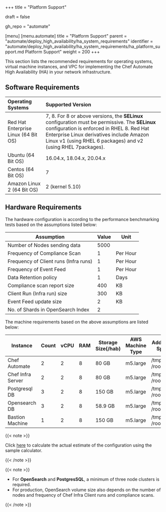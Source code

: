 +++
title = "Platform Support"

draft = false

gh_repo = "automate"

[menu]
  [menu.automate]
    title = "Platform Support"
    parent = "automate/deploy_high_availability/ha_system_requirements"
    identifier = "automate/deploy_high_availability/ha_system_requirements/ha_platform_support.md Platform Support"
    weight = 200
+++

This section lists the recommended requirements for operating systems, virtual machine instances, and VPC for implementing the Chef Automate High Availability (HA) in your network infrastructure.

## Software Requirements

| Operating Systems                    | Supported Version                                                                                                                                                                                                                                         |
| :----------------------------------- | :-------------------------------------------------------------------------------------------------------------------------------------------------------------------------------------------------------------------------------------------------------- |
| Red Hat Enterprise Linux (64 Bit OS) | 7, 8. For 8 or above versions, the **SELinux** configuration must be permissive. The **SELinux** configuration is enforced in RHEL 8. Red Hat Enterprise Linux derivatives include Amazon Linux v1 (using RHEL 6 packages) and v2 (using RHEL 7packages). |
| Ubuntu (64 Bit OS)                   | 16.04.x, 18.04.x, 20.04.x                                                                                                                                                                                                                                 |
| Centos (64 Bit OS)                   | 7                                                                                                                                                                                                                                                         |
| Amazon Linux 2 (64 Bit OS)           | 2 (kernel 5.10)                                                                                                                                                                                                                                           |

## Hardware Requirements

The hardware configuration is according to the performance benchmarking tests based on the assumptions listed below:

| Assumption                            | Value | Unit     |
| ------------------------------------- | ----- | -------- |
| Number of Nodes sending data          | 5000  |          |
| Frequency of Compliance Scan          | 1     | Per Hour |
| Frequency of Client runs (Infra runs) | 1     | Per Hour |
| Frequency of Event Feed               | 1     | Per Hour |
| Data Retention policy                 | 1     | Days     |
| Compliance scan report size           | 400   | KB       |
| Client Run (Infra run) size           | 300   | KB       |
| Event Feed update size                | 2     | KB       |
| No. of Shards in OpenSearch Index     | 2     |

The machine requirements based on the above assumptions are listed below:

| Instance          | Count | vCPU | RAM | Storage Size(/hab) | AWS Machine Type | Additional Space  |
| ----------------- | ----- | ---- | --- | ------------------ | ---------------- | ----------------- |
| Chef Automate     | 2     | 2    | 8   | 80 GB              | m5.large         | /tmp=5% /root=20% |
| Chef Infra Server | 2     | 2    | 8   | 80 GB              | m5.large         | /tmp=5% /root=20% |
| Postgresql DB     | 3     | 2    | 8   | 150 GB             | m5.large         | /tmp=5% /root=20% |
| Opensearch DB     | 3     | 2    | 8   | 58.9 GB            | m5.large         | /tmp=5% /root=20% |
| Bastion Machine   | 1     | 2    | 8   | 150 GB             | m5.large         | /tmp=5% /root=20% |

{{< note >}}

Click [here](/calculator/automate_ha_hardware_calculator.xlsx) to calculate the actual estimate of the configuration using the sample calculator.

{{< /note >}}

{{< note >}}

-   For **OpenSearch** and **PostgresSQL**, a minimum of three node clusters is required.
-   For production, OpenSearch volume size also depends on the number of nodes and frequency of Chef Infra Client runs and compliance scans.

{{< /note >}}
